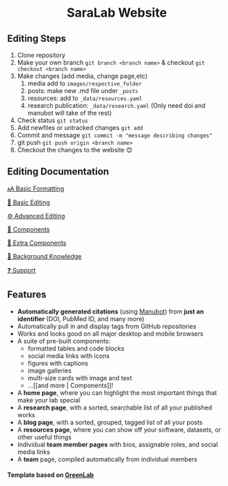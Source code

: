 <h1 align="center">SaraLab Website</h1>

## Editing Steps
1. Clone repository
2. Make your own branch `git branch <branch name>` & checkout `git checkout <branch name>`
3. Make changes (add media, change page,etc)  
   1. media add to `images/respective_folder`
   2. posts: make new .md file under `_posts`
   3. resources: add to `_data/resources.yaml`
   4. research publication: `_data/research.yaml`  (Only need doi and manubot will take of the rest)
4. Check status `git status`
5. Add newfiles or untracked changes `git add`
6. Commit and message `git commit -m "message describing changes"`
7. git push `git push origin <branch name>`
8. Checkout the changes to the website 😊

## Editing Documentation

[🗚 Basic Formatting](https://github.com/greenelab/lab-website-template/wiki/Basic-Formatting)

[📝 Basic Editing](https://github.com/greenelab/lab-website-template/wiki/Basic-Editing)

[⚙️ Advanced Editing](https://github.com/greenelab/lab-website-template/wiki/Advanced-Editing)

[🧱 Components](https://github.com/greenelab/lab-website-template/wiki/Components)

[🧱 Extra Components](https://github.com/greenelab/lab-website-template/wiki/Extra-Components)

[🧠 Background Knowledge](https://github.com/greenelab/lab-website-template/wiki/Background-Knowledge)

[❓ Support](https://github.com/greenelab/lab-website-template/wiki/Support)


## Features

- **Automatically generated citations** (using [Manubot](https://manubot.org)) from **just an identifier** (DOI, PubMed ID, and many more)
- Automatically pull in and display tags from GitHub repositories
- Works and looks good on all major desktop and mobile browsers
- A suite of pre-built components:
  - formatted tables and code blocks
  - social media links with icons
  - figures with captions
  - image galleries
  - multi-size cards with image and text
  - ...[[and more | Components]]!
- A **home page**, where you can highlight the most important things that make your lab special
- A **research page**, with a sorted, searchable list of all your published works
- A **blog page**, with a sorted, grouped, tagged list of all your posts
- A **resources page**, where you can show off your software, datasets, or other useful things
- Individual **team member pages** with bios, assignable roles, and social media links
- A **team** page, compiled automatically from individual members


#### Template based on [GreenLab](https://github.com/greenelab/lab-website-template) 
